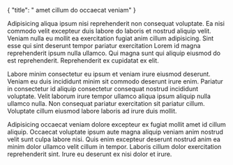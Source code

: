 {
  "title": " amet cillum do occaecat veniam"
}

Adipisicing aliqua ipsum nisi reprehenderit non consequat voluptate. Ea nisi commodo velit excepteur duis labore do laboris et nostrud aliquip velit. Veniam nulla eu mollit ea exercitation fugiat anim cillum adipisicing. Sint esse qui sint deserunt tempor pariatur exercitation Lorem id magna reprehenderit ipsum nulla ullamco. Qui magna sunt qui aliquip eiusmod do est reprehenderit. Reprehenderit ex cupidatat ex elit.

Labore minim consectetur eu ipsum et veniam irure eiusmod deserunt. Veniam eu duis incididunt minim sit commodo deserunt irure enim. Pariatur in consectetur id aliquip consectetur consequat nostrud incididunt voluptate. Velit laborum irure tempor ullamco aliqua ipsum aliquip nulla ullamco nulla. Non consequat pariatur exercitation sit pariatur cillum. Voluptate cillum eiusmod labore laboris ad irure duis mollit.

Adipisicing occaecat veniam dolore excepteur ex fugiat mollit amet id cillum aliquip. Occaecat voluptate ipsum aute magna aliquip veniam anim nostrud velit sunt culpa labore nisi. Quis enim excepteur deserunt nostrud anim ea minim dolor ullamco velit cillum in tempor. Laboris cillum dolor exercitation reprehenderit sint. Irure eu deserunt ex nisi dolor et irure.
